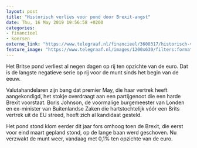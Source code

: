 ```yaml
---
layout: post
title: "Historisch verlies voor pond door Brexit-angst"
date: Thu, 16 May 2019 19:56:58 +0200
categories: 
- financieel 
- koersen 
externe_link: "https://www.telegraaf.nl/financieel/3600317/historisch-verlies-voor-pond-door-brexit-angst"
feature_image: "https://www.telegraaf.nl/images/1200x630/filters:format(jpeg):quality(80)/cdn-kiosk-api.telegraaf.nl/ffaf7d6c-7803-11e9-b92a-02d2fb1aa1d7.JPG"
---
```


<p class="intro">Het Britse pond verliest al negen dagen op rij ten opzichte van de euro. Dat is de langste negatieve serie op rij voor de munt sinds het begin van de eeuw.</p> <p>Valutahandelaren zijn bang dat premier May, die haar vertrek heeft aangekondigd, het stokje overdraagt aan een partijgenoot die een harde Brexit voorstaat. Boris Johnson, de voormalige burgemeester van Londen en ex-minister van Buitenlandse Zaken die hartstochtelijk vóór een Brits vertrek uit de EU streed, heeft zich al kandidaat gesteld.</p><p>Het pond stond klom eerder dit jaar fors omhoog toen de Brexit, die eerst voor eind maart gepland stond, op de lange baan werd geschoven. Nu verzwakt de munt weer, vandaag met 0,1% ten opzichte van de euro.</p>
